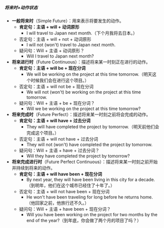 ##### 将来时+动作状态
- **一般将来时**（Simple Future）：用来表示将要发生的动作。
	- **肯定句：主语 + will + 动词原形**
		- I will travel to Japan next month.（下个月我将去日本。）
	- 否定句：主语 + will + not + 动词原形
		- I will not (won't) travel to Japan next month.
	- 疑问句：Will + 主语 + 动词原形？
		- Will I travel to Japan next month?
- **将来进行时**（Future Continuous）：描述将来某一时刻正在进行的动作。
	- **肯定句：主语 + will be + 现在分词**
		- We will be working on the project at this time tomorrow.（明天这个时候我们会在进行这个项目。）
	- 否定句：主语 + will not be + 现在分词
		- We will not (won't) be working on the project at this time tomorrow.
	- 疑问句：Will + 主语 + be + 现在分词？
		- Will we be working on the project at this time tomorrow?
- **将来完成时**（Future Perfect）：描述将来某一时刻之前将会完成的动作。
	- **肯定句：主语 + will have + 过去分词**
		- They will have completed the project by tomorrow.（明天前他们会完成这个项目。）
	- 否定句：主语 + will not have + 过去分词
		- They will not (won't) have completed the project by tomorrow.
	- 疑问句：Will + 主语 + have + 过去分词？
		- Will they have completed the project by tomorrow?
- **将来完成进行时**（Future Perfect Continuous）：描述将来某一时刻之前开始并持续到将来的动作。
	- **肯定句：主语 + will have been + 现在分词**
		- By next year, they will have been living in this city for a decade.（到明年，他们在这个城市已经住了十年了。）
	- 否定句：主语 + will not have been + 现在分词
		- He won't have been traveling for long before he returns home.（他回家之前，他旅行还不久。）
	- 疑问句：Will + 主语 + have been + 现在分词？
		- Will you have been working on the project for two months by the end of the year?（到年底，你会做了两个月的项目了吗？）